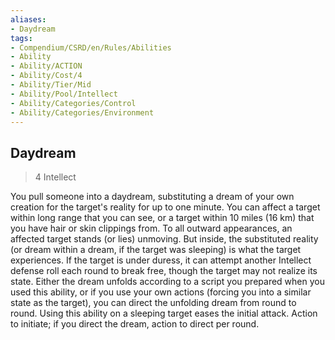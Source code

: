 ```yaml
---
aliases:
- Daydream
tags:
- Compendium/CSRD/en/Rules/Abilities
- Ability
- Ability/ACTION
- Ability/Cost/4
- Ability/Tier/Mid
- Ability/Pool/Intellect
- Ability/Categories/Control
- Ability/Categories/Environment
---
```


  
## Daydream  
>4  Intellect  
  
You pull someone into a daydream, substituting a dream of your own creation for the target's reality for up to one minute. You can affect a target within long range that you can see, or a target within 10 miles (16 km) that you have hair or skin clippings from. To all outward appearances, an affected target stands (or lies) unmoving. But inside, the substituted reality (or dream within a dream, if the target was sleeping) is what the target experiences. If the target is under duress, it can attempt another Intellect defense roll each round to break free, though the target may not realize its state. Either the dream unfolds according to a script you prepared when you used this ability, or if you use your own actions (forcing you into a similar state as the target), you can direct the unfolding dream from round to round. Using this ability on a sleeping target eases the initial attack. Action to initiate; if you direct the dream, action to direct per round.